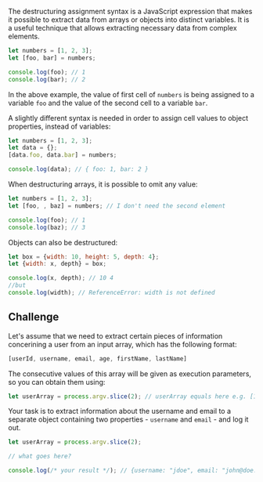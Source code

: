 The destructuring assignment syntax is a JavaScript expression that makes it possible to extract data from arrays or objects into distinct variables. It is a useful technique that allows extracting necessary data from complex elements.

```js
let numbers = [1, 2, 3];
let [foo, bar] = numbers;

console.log(foo); // 1
console.log(bar); // 2
```

In the above example, the value of first cell of `numbers` is being assigned to a variable `foo` and the value of the second cell to a variable `bar`. 

A slightly different syntax is needed in order to assign cell values to object properties, instead of variables:

```js
let numbers = [1, 2, 3];
let data = {};
[data.foo, data.bar] = numbers;

console.log(data); // { foo: 1, bar: 2 }
```

When destructuring arrays, it is possible to omit any value:

```js
let numbers = [1, 2, 3];
let [foo, , baz] = numbers; // I don't need the second element

console.log(foo); // 1
console.log(baz); // 3
```

Objects can also be destructured:

```js
let box = {width: 10, height: 5, depth: 4};
let {width: x, depth} = box;

console.log(x, depth); // 10 4
//but
console.log(width); // ReferenceError: width is not defined
```

## Challenge

Let's assume that we need to extract certain pieces of information concerining a user from an input array, which has the following format:

```js
[userId, username, email, age, firstName, lastName]
```

The consecutive values of this array will be given as execution parameters, so you can obtain them using:
```js
let userArray = process.argv.slice(2); // userArray equals here e.g. [1, "jdoe", "jdoe@example.com", "John", "Doe"]
```

Your task is to extract information about the username and email to a separate object containing two properties - `username` and `email` - and log it out.

```js
let userArray = process.argv.slice(2);

// what goes here?

console.log(/* your result */); // {username: "jdoe", email: "john@doe.com"}
```
